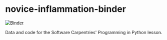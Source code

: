 # novice-inflammation-binder
[![Binder](https://mybinder.org/badge_logo.svg)](https://mybinder.org/v2/gh/Iain-S/novice-inflammation-binder/HEAD?filepath=the_notebook.ipynb)

Data and code for the Software Carpentries' Programming in Python lesson.
